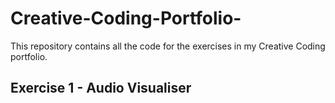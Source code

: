 # Creative-Coding-Portfolio-

This repository contains all the code for the exercises in my Creative Coding portfolio.

## Exercise 1 - Audio Visualiser

